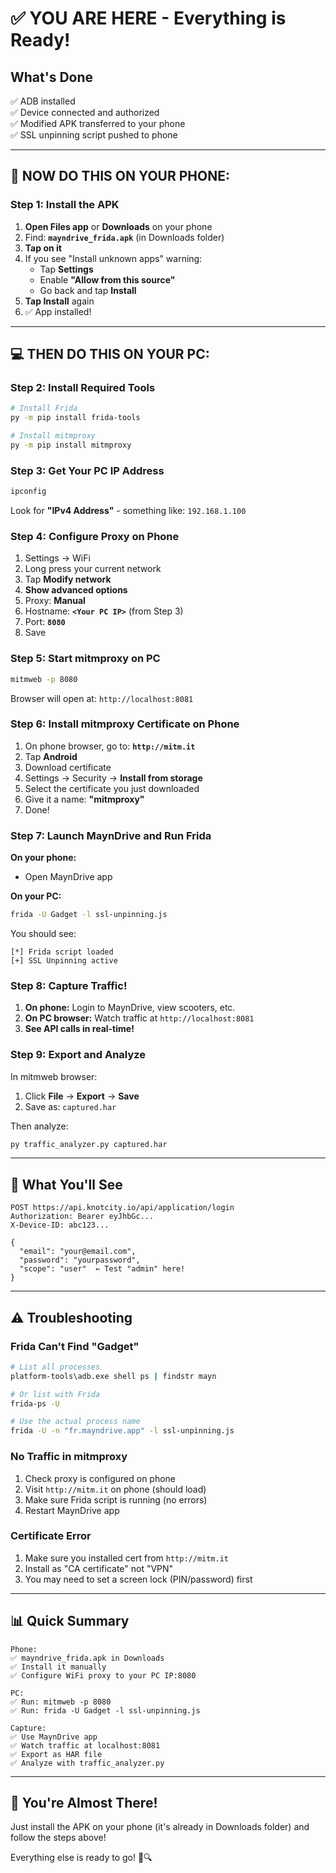 # ✅ YOU ARE HERE - Everything is Ready!

## What's Done

✅ ADB installed  
✅ Device connected and authorized  
✅ Modified APK transferred to your phone  
✅ SSL unpinning script pushed to phone  

---

## 📱 NOW DO THIS ON YOUR PHONE:

### Step 1: Install the APK

1. **Open Files app** or **Downloads** on your phone
2. Find: **`mayndrive_frida.apk`** (in Downloads folder)
3. **Tap on it**
4. If you see "Install unknown apps" warning:
   - Tap **Settings**
   - Enable **"Allow from this source"**
   - Go back and tap **Install**
5. **Tap Install** again
6. ✅ App installed!

---

## 💻 THEN DO THIS ON YOUR PC:

### Step 2: Install Required Tools

```bash
# Install Frida
py -m pip install frida-tools

# Install mitmproxy
py -m pip install mitmproxy
```

### Step 3: Get Your PC IP Address

```bash
ipconfig
```

Look for **"IPv4 Address"** - something like: `192.168.1.100`

### Step 4: Configure Proxy on Phone

1. Settings → WiFi
2. Long press your current network
3. Tap **Modify network**
4. **Show advanced options**
5. Proxy: **Manual**
6. Hostname: **`<Your PC IP>`** (from Step 3)
7. Port: **`8080`**
8. Save

### Step 5: Start mitmproxy on PC

```bash
mitmweb -p 8080
```

Browser will open at: `http://localhost:8081`

### Step 6: Install mitmproxy Certificate on Phone

1. On phone browser, go to: **`http://mitm.it`**
2. Tap **Android**
3. Download certificate
4. Settings → Security → **Install from storage**
5. Select the certificate you just downloaded
6. Give it a name: **"mitmproxy"**
7. Done!

### Step 7: Launch MaynDrive and Run Frida

**On your phone:**
- Open MaynDrive app

**On your PC:**
```bash
frida -U Gadget -l ssl-unpinning.js
```

You should see:
```
[*] Frida script loaded
[+] SSL Unpinning active
```

### Step 8: Capture Traffic!

1. **On phone:** Login to MaynDrive, view scooters, etc.
2. **On PC browser:** Watch traffic at `http://localhost:8081`
3. **See API calls in real-time!**

### Step 9: Export and Analyze

In mitmweb browser:
1. Click **File** → **Export** → **Save**
2. Save as: `captured.har`

Then analyze:
```bash
py traffic_analyzer.py captured.har
```

---

## 🎯 What You'll See

```http
POST https://api.knotcity.io/api/application/login
Authorization: Bearer eyJhbGc...
X-Device-ID: abc123...

{
  "email": "your@email.com",
  "password": "yourpassword",
  "scope": "user"  ← Test "admin" here!
}
```

---

## ⚠️ Troubleshooting

### Frida Can't Find "Gadget"

```bash
# List all processes
platform-tools\adb.exe shell ps | findstr mayn

# Or list with Frida
frida-ps -U

# Use the actual process name
frida -U -n "fr.mayndrive.app" -l ssl-unpinning.js
```

### No Traffic in mitmproxy

1. Check proxy is configured on phone
2. Visit `http://mitm.it` on phone (should load)
3. Make sure Frida script is running (no errors)
4. Restart MaynDrive app

### Certificate Error

1. Make sure you installed cert from `http://mitm.it`
2. Install as "CA certificate" not "VPN"
3. You may need to set a screen lock (PIN/password) first

---

## 📊 Quick Summary

```
Phone:
✅ mayndrive_frida.apk in Downloads
✅ Install it manually
✅ Configure WiFi proxy to your PC IP:8080

PC:
✅ Run: mitmweb -p 8080
✅ Run: frida -U Gadget -l ssl-unpinning.js

Capture:
✅ Use MaynDrive app
✅ Watch traffic at localhost:8081
✅ Export as HAR file
✅ Analyze with traffic_analyzer.py
```

---

## 🚀 You're Almost There!

Just install the APK on your phone (it's already in Downloads folder) and follow the steps above!

Everything else is ready to go! 📱🔍


